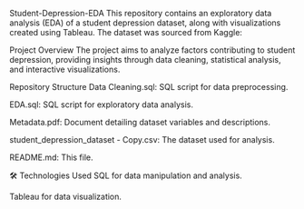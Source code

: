 Student-Depression-EDA
This repository contains an exploratory data analysis (EDA) of a student depression dataset, along with visualizations created using Tableau. The dataset was sourced from Kaggle:

Project Overview
The project aims to analyze factors contributing to student depression, providing insights through data cleaning, statistical analysis, and interactive visualizations.​

Repository Structure
Data Cleaning.sql: SQL script for data preprocessing.

EDA.sql: SQL script for exploratory data analysis.

Metadata.pdf: Document detailing dataset variables and descriptions.

student_depression_dataset - Copy.csv: The dataset used for analysis.

README.md: This file.​

🛠️ Technologies Used
SQL for data manipulation and analysis.

Tableau for data visualization.
